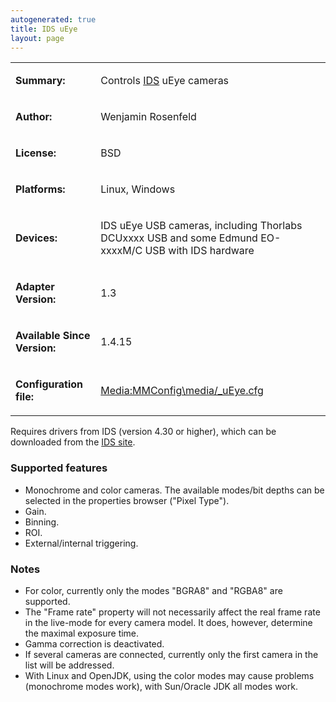 ```yaml
---
autogenerated: true
title: IDS uEye
layout: page
---
```


<table>
<tr>
<td markdown="1">

**Summary:**

</td>
<td markdown="1">

Controls [IDS](http://en.ids-imaging.com/) uEye cameras

</td>
</tr>
<tr>
<td markdown="1">

**Author:**

</td>
<td markdown="1">

Wenjamin Rosenfeld

</td>
</tr>
<tr>
<td markdown="1">

**License:**

</td>
<td markdown="1">

BSD

</td>
</tr>
<tr>
<td markdown="1">

**Platforms:**

</td>
<td markdown="1">

Linux, Windows

</td>
</tr>
<tr>
<td markdown="1">

**Devices:**

</td>
<td markdown="1">

IDS uEye USB cameras, including Thorlabs DCUxxxx USB and some Edmund
EO-xxxxM/C USB with IDS hardware

</td>
</tr>
<tr>
<td markdown="1">

**Adapter Version:**

</td>
<td markdown="1">

1.3

</td>
</tr>
<tr>
<td markdown="1">

**Available Since Version:**

</td>
<td markdown="1">

1.4.15

</td>
</tr>
<tr>
<td markdown="1">

**Configuration file:**

</td>
<td markdown="1">

[Media:MMConfig\media/_uEye.cfg](Media:media/MMConfig_uEye.cfg "wikilink")

</td>
</tr>
</table>

Requires drivers from IDS (version 4.30 or higher), which can be
downloaded from the [IDS
site](http://en.ids-imaging.com/download-ueye.html).

### Supported features

-   Monochrome and color cameras. The available modes/bit depths can be
    selected in the properties browser ("Pixel Type").
-   Gain.
-   Binning.
-   ROI.
-   External/internal triggering.

### Notes

-   For color, currently only the modes "BGRA8" and "RGBA8" are
    supported.
-   The "Frame rate" property will not necessarily affect the real frame
    rate in the live-mode for every camera model. It does, however,
    determine the maximal exposure time.
-   Gamma correction is deactivated.
-   If several cameras are connected, currently only the first camera in
    the list will be addressed.
-   With Linux and OpenJDK, using the color modes may cause problems
    (monochrome modes work), with Sun/Oracle JDK all modes work.
